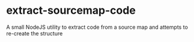 # extract-sourcemap-code
A small NodeJS utility to extract code from a source map and attempts to re-create the structure
